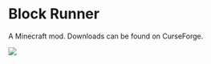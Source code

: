 # Block Runner

A Minecraft mod. Downloads can be found on CurseForge.

![](https://i.imgur.com/5rv6nTt.png)
